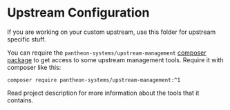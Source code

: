 # Upstream Configuration

If you are working on your custom upstream, use this folder for upstream specific stuff.

You can require
the `pantheon-systems/upstream-management` [composer package](https://packagist.org/packages/pantheon-systems/upstream-management)
to get access to some upstream management tools. Require it with composer like this:

```
composer require pantheon-systems/upstream-management:^1
```

Read project description for more information about the tools that it contains.
